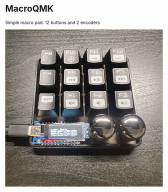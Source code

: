 # MacroQMK
Simple macro pad. 12 buttons and 2 encoders

![Preview](docs/preview.jpg?raw=true "Preview")